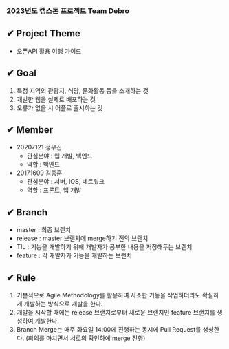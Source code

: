 ### 2023년도 캡스톤 프로젝트 Team Debro

## ✔ Project Theme

- 오픈API 활용 여행 가이드

## ✔ Goal

1. 특정 지역의 관광지, 식당, 문화활동 등을 소개하는 것
2. 개발한 웹을 실제로 배포하는 것
3. 오류가 없을 시 어플로 출시하는 것

## ✔ Member

- 20207121 정우진
  - 관심분야 : 웹 개발, 백엔드
  - 역할 : 백엔드
- 20171609 김종훈
  - 관심분야 : 서버, IOS, 네트워크
  - 역할 : 프론트, 앱 개발

## ✔ Branch

- master : 최종 브랜치
- release : master 브랜치에 merge하기 전의 브랜치
- TIL : 기능을 개발하기 위해 개발자가 공부한 내용을 저장해두는 브랜치
- feature : 각 개발자가 기능을 개발하는 브랜치

## ✔ Rule

1. 기본적으로 Agile Methodology를 활용하여 사소한 기능을 작업하더라도 확실하게 개발하는 방식으로 개발을 한다.
2. 개발을 시작할 때에는 release 브랜치로부터 새로운 브랜치인 feature 브랜치를 생성하여 개발한다.
3. Branch Merge는 매주 화요일 14:00에 진행하는 동시에 Pull Request를 생성한다. (회의를 마치면서 서로의 확인하에 merge 진행)
